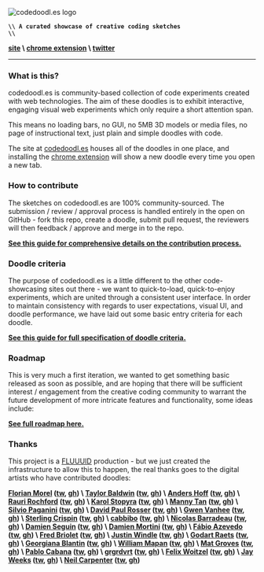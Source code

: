 ![codedoodl.es logo](http://assets.codedoodl.es/readme_logo.png?1)

<code>**\\\\ A curated showcase of creative coding sketches \\\\**</code>

**[site](http://codedoodl.es) \\ [chrome extension](https://chrome.google.com/webstore/detail/codedoodles/hhfnbfhcojlgbojpphigjibpjkccfikh) \\ [twitter](http://twitter.com/codedoodl_es)**

___

### What is this?

codedoodl.es is community-based collection of code experiments created with web technologies. The aim of these doodles is to exhibit interactive, engaging visual web experiments which only require a short attention span.

This means no loading bars, no GUI, no 5MB 3D models or media files, no page of instructional text, just plain and simple doodles with code.

The site at [codedoodl.es](http://codedoodl.es) houses all of the doodles in one place, and installing the [chrome extension](https://chrome.google.com/webstore/detail/codedoodles/hhfnbfhcojlgbojpphigjibpjkccfikh) will show a new doodle every time you open a new tab.

### How to contribute

The sketches on codedoodl.es are 100% community-sourced. The submission / review / approval process is handled entirely in the open on GitHub - fork this repo, create a doodle, submit pull request, the reviewers will then feedback / approve and merge in to the repo.

**[See this guide for comprehensive details on the contribution process.](docs/contributing.md)**

### Doodle criteria

The purpose of codedoodl.es is a little different to the other code-showcasing sites out there - we want to quick-to-load, quick-to-enjoy experiments, which are united through a consistent user interface. In order to maintain consistency with regards to user expectations, visual UI, and doodle performance, we have laid out some basic entry criteria for each doodle.

**[See this guide for full specification of doodle criteria.](docs/criteria.md)**

### Roadmap

This is very much a first iteration, we wanted to get something basic released as soon as possible, and are hoping that there will be sufficient interest / engagement from the creative coding community to warrant the future development of more intricate features and functionality, some ideas include:

**[See full roadmap here.](docs/roadmap.md)**

### Thanks

This project is a [FLUUUID](http://FLUUU.ID) production - but we just created the infrastructure to allow this to happen, the real thanks goes to the digital artists who have contributed doodles:

**[Florian Morel](http://ayamflow.fr) ([tw](http://twitter.com/ayamflow), [gh](http://github.com/ayamflow)) \ [Taylor Baldwin](https://tbaldw.in) ([tw](http://twitter.com/taylorbaldwin), [gh](http://github.com/rolyatmax)) \ [Anders Hoff](http://inconvergent.net) ([tw](http://twitter.com/inconvergent), [gh](http://github.com/inconvergent)) \ [Rauri Rochford](http://www.esquemedia.com) ([tw](http://twitter.com/raurir), [gh](http://github.com/raurir)) \ [Karol Stopyra](http://stopyransky.com) ([tw](http://twitter.com/stopyransky), [gh](http://github.com/stopyransky)) \ [Manny Tan](http://uncontrol.com) ([tw](http://twitter.com/mannytan), [gh](http://github.com/mannytan)) \ [Silvio Paganini](http://s2paganini.com) ([tw](http://twitter.com/silviopaganini), [gh](http://github.com/silviopaganini)) \ [David Paul Rosser](http://ivxvixviii.io) ([tw](http://twitter.com/davidpaulrosser), [gh](http://github.com/ivxvixviii)) \ [Gwen Vanhee](http://nocomputer.be) ([tw](http://twitter.com/wearenocomputer), [gh](http://github.com/gwenvanhee)) \ [Sterling Crispin](http://www.sterlingcrispin.com) ([tw](http://twitter.com/sterlingcrispin), [gh](http://github.com/sterlingcrispin)) \ [cabbibo](http://cabbi.bo) ([tw](http://twitter.com/cabbibo), [gh](http://github.com/cabbibo)) \ [Nicolas Barradeau](http://www.barradeau.com) ([tw](http://twitter.com/nicoptere), [gh](http://github.com/nicoptere)) \ [Damien Seguin](http://dmnsgn.me/) ([tw](http://twitter.com/dmnsgn), [gh](http://github.com/dmnsgn)) \ [Damien Mortini](http://damienmortini.me.uk) ([tw](http://twitter.com/d_m_m_n_), [gh](http://github.com/dmmn)) \ [Fábio Azevedo](http://icantcontrolmyego.net) ([tw](http://twitter.com/naso), [gh](http://github.com/naso)) \ [Fred Briolet](http://fredericbriolet.com/) ([tw](http://twitter.com/fredbriolet), [gh](http://github.com/FredericBriolet)) \ [Justin Windle](http://soulwire.co.uk) ([tw](http://twitter.com/soulwire), [gh](http://github.com/soulwire)) \ [Godart Raets](http://www.gdart.be/intro.html) ([tw](http://twitter.com/SirSmoooth), [gh](http://github.com/SirGodart)) \ [Georgiana Blantin](http://codepen.io/giana/) ([tw](http://twitter.com/gianablantin), [gh](http://github.com/GianaB)) \ [William Mapan](http://wllmpn.com/) ([tw](http://twitter.com/williamapan), [gh](http://github.com/williamapan)) \ [Mat Groves](http://www.goodboydigital.com/) ([tw](http://twitter.com/doormat23), [gh](http://github.com/GoodBoyDigital)) \ [Pablo Cabana](http://caostar.com/thoughts/) ([tw](http://twitter.com/pablocabana), [gh](http://github.com/caostar)) \ [grgrdvrt](http://www.grgrdvrt.com) ([tw](http://twitter.com/grgrdvrt), [gh](http://github.com/grgrdvrt)) \ [Felix Woitzel](http://www.cake23.de) ([tw](http://twitter.com/Flexi23), [gh](http://github.com/Flexi23)) \ [Jay Weeks](http://jayweeks.com) ([tw](http://twitter.com/jpweeks), [gh](http://github.com/jpweeks)) \ [Neil Carpenter](http://neilcarpenter.com) ([tw](http://twitter.com/neilcarpenter), [gh](http://github.com/neilcarpenter))**